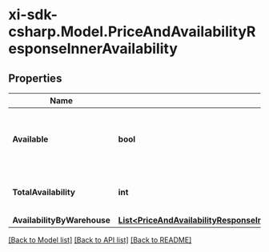 # xi-sdk-csharp.Model.PriceAndAvailabilityResponseInnerAvailability

## Properties

Name | Type | Description | Notes
------------ | ------------- | ------------- | -------------
**Available** | **bool** | Boolean that indicates if the product ordered is available | [optional] 
**TotalAvailability** | **int** | The total amount of available products | [optional] 
**AvailabilityByWarehouse** | [**List&lt;PriceAndAvailabilityResponseInnerAvailabilityAvailabilityByWarehouseInner&gt;**](PriceAndAvailabilityResponseInnerAvailabilityAvailabilityByWarehouseInner.md) |  | [optional] 

[[Back to Model list]](../README.md#documentation-for-models) [[Back to API list]](../README.md#documentation-for-api-endpoints) [[Back to README]](../README.md)

